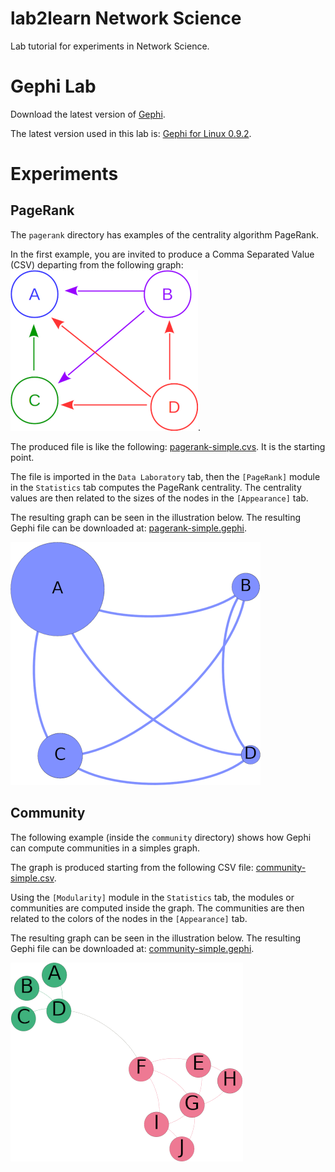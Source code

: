# lab2learn Network Science

Lab tutorial for experiments in Network Science.

# Gephi Lab

Download the latest version of [Gephi](https://gephi.org/).

The latest version used in this lab is: [Gephi for Linux 0.9.2](https://github.com/gephi/gephi/releases/download/v0.9.2/gephi-0.9.2-linux.tar.gz).

# Experiments

## PageRank

The `pagerank` directory has examples of the centrality algorithm PageRank.

In the first example, you are invited to produce a Comma Separated Value (CSV) departing from the following graph:
![Original Graph](pagerank/pagerank-simple-original.png).

The produced file is like the following: [pagerank-simple.cvs](pagerank/pagerank-simple.csv). It is the starting point.

The file is imported in the `Data Laboratory` tab, then the `[PageRank]` module in the `Statistics` tab computes the PageRank centrality. The centrality values are then related to the sizes of the nodes in the `[Appearance]` tab.

The resulting graph can be seen in the illustration below. The resulting Gephi file can be downloaded at: [pagerank-simple.gephi](pagerank/pagerank-simple.gephi).

![Simple PageRank](pagerank/pagerank-simple.png)

## Community

The following example (inside the `community` directory) shows how Gephi can compute communities in a simples graph.

The graph is produced starting from the following CSV file: [community-simple.csv](community/community-simple.csv).

Using the `[Modularity]` module in the `Statistics` tab, the modules or communities are computed inside the graph. The communities are then related to the colors of the nodes in the `[Appearance]` tab.

The resulting graph can be seen in the illustration below. The resulting Gephi file can be downloaded at: [community-simple.gephi](community/community-simple.gephi).

![Simple Community](community/community-simple.png)
